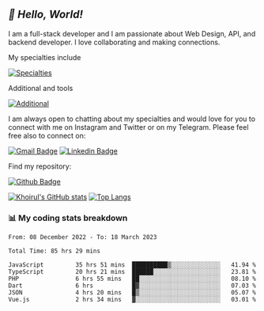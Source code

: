 ## _:wave: Hello, World!_

I am a full-stack developer and I am passionate about Web Design, API, and backend developer. I love collaborating and making connections.

My specialties include

[![Specialties](https://skillicons.dev/icons?i=php,laravel,javascript,react,vue,mysql,tailwind)](https://skillicons.dev)

Additional and tools

[![Additional](https://skillicons.dev/icons?i=bash,vscode,vite,webpack,vercel,git,github,gitlab)](https://skillicons.dev)

I am always open to chatting about my specialties and would love for you to connect with me on Instagram and Twitter or on my Telegram. Please feel free also to connect on:

[![Gmail Badge](https://img.shields.io/badge/-ahmusafir.khoirul@gmail.com-c14438?style=flat&logo=Gmail&logoColor=white&link=mailto:ahmusafir.khoirul@gmail.com)](mailto:ahmusafir.khoirul@gmail.com)
[![Linkedin Badge](https://img.shields.io/badge/-Ahmad_Musafir_Khoirul_Fattah-0072b1?style=flat&logo=Linkedin&logoColor=white&link=https://www.linkedin.com/in/ahmad-musafir-khoirul-fattah-26a53a207/)](https://www.linkedin.com/in/masmuss/)

Find my repository:

[![Github Badge](https://img.shields.io/badge/-masmuss-grey?style=flat&logo=github&logoColor=white&link=https://github.com/masmuss)](https://github.com/masmuss)

[![Khoirul's GitHub stats](https://github-readme-stats.vercel.app/api?username=masmuss&show_icons=true&include_all_commits=true&theme=transparent&layout=compact)](https://github.com/masmuss/github-readme-stats)
[![Top Langs](https://github-readme-stats.vercel.app/api/top-langs/?username=masmuss&theme=transparent&layout=compact)](https://github.com/masmuss/github-readme-stats)

### :bar_chart: My coding stats breakdown

<!--START_SECTION:waka-->

```text
From: 08 December 2022 - To: 18 March 2023

Total Time: 85 hrs 29 mins

JavaScript         35 hrs 51 mins  ██████████▒░░░░░░░░░░░░░░   41.94 %
TypeScript         20 hrs 21 mins  ██████░░░░░░░░░░░░░░░░░░░   23.81 %
PHP                6 hrs 55 mins   ██░░░░░░░░░░░░░░░░░░░░░░░   08.10 %
Dart               6 hrs           █▓░░░░░░░░░░░░░░░░░░░░░░░   07.03 %
JSON               4 hrs 20 mins   █▒░░░░░░░░░░░░░░░░░░░░░░░   05.07 %
Vue.js             2 hrs 34 mins   ▓░░░░░░░░░░░░░░░░░░░░░░░░   03.01 %
```

<!--END_SECTION:waka-->
